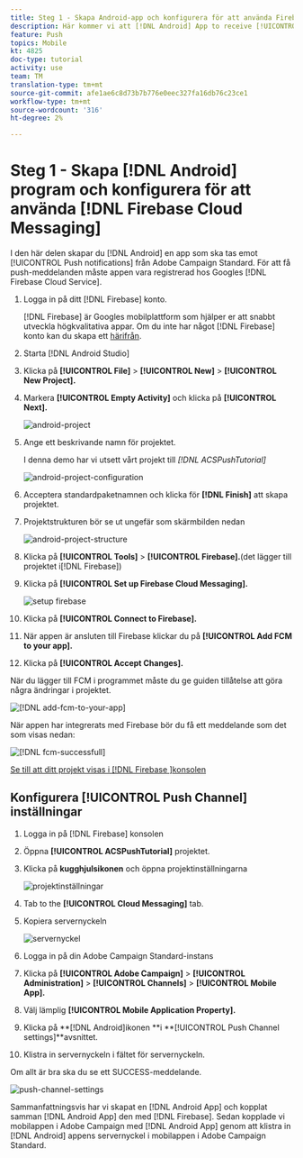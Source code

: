 ```yaml
---
title: Steg 1 - Skapa Android-app och konfigurera för att använda Firebase Cloud Messaging
description: Här kommer vi att [!DNL Android] App to receive [!UICONTROL Push notifications] komma från Adobe Campaign Standard. För att få push-meddelanden måste appen vara registrerad hos Googles [!DNL Firebase Cloud Service].
feature: Push
topics: Mobile
kt: 4825
doc-type: tutorial
activity: use
team: TM
translation-type: tm+mt
source-git-commit: afe1ae6c8d73b7b776e0eec327fa16db76c23ce1
workflow-type: tm+mt
source-wordcount: '316'
ht-degree: 2%

---
```



# Steg 1 - Skapa [!DNL Android] program och konfigurera för att använda [!DNL Firebase Cloud Messaging]

I den här delen skapar du [!DNL Android] en app som ska tas emot [!UICONTROL Push notifications] från Adobe Campaign Standard. För att få push-meddelanden måste appen vara registrerad hos Googles [!DNL Firebase Cloud Service].

1. Logga in på ditt [!DNL Firebase] konto.

   [!DNL Firebase] är Googles mobilplattform som hjälper er att snabbt utveckla högkvalitativa appar. Om du inte har något [!DNL Firebase] konto kan du skapa ett [härifrån](https://firebase.google.com).

2. Starta [!DNL Android Studio]
3. Klicka på **[!UICONTROL File]** > **[!UICONTROL New]** > **[!UICONTROL New Project].**
4. Markera **[!UICONTROL Empty Activity]** och klicka på **[!UICONTROL Next].**

   ![android-project](assets/android-project.PNG)

5. Ange ett beskrivande namn för projektet.

   I denna demo har vi utsett vårt projekt till *[!DNL ACSPushTutorial]*

   ![android-project-configuration](assets/android-project-configuration.PNG)

6. Acceptera standardpaketnamnen och klicka för **[!DNL Finish]** att skapa projektet.
7. Projektstrukturen bör se ut ungefär som skärmbilden nedan

   ![android-project-structure](assets/android-project-structure.PNG)

8. Klicka på **[!UICONTROL Tools]** > **[!UICONTROL Firebase].**(det lägger till projektet i[!DNL Firebase])
9. Klicka på **[!UICONTROL Set up Firebase Cloud Messaging].**

   ![setup firebase](assets/android-project-firebase-messaging.PNG)

10. Klicka på **[!UICONTROL Connect to Firebase].**
11. När appen är ansluten till Firebase klickar du på **[!UICONTROL Add FCM to your app].**
12. Klicka på **[!UICONTROL Accept Changes].**

   När du lägger till FCM i programmet måste du ge guiden tillåtelse att göra några ändringar i projektet.

   ![[!DNL add-fcm-to-your-app]](assets/firebase-add-fcm-to-app.PNG)

När appen har integrerats med Firebase bör du få ett meddelande som det som visas nedan:

![[!DNL fcm-successfull]](assets/android-firebase-success.PNG)

[Se till att ditt projekt visas i [!DNL Firebase ]konsolen](https://console.firebase.google.com/)

## Konfigurera [!UICONTROL Push Channel] inställningar

1. Logga in på [!DNL Firebase] konsolen
2. Öppna **[!UICONTROL ACSPushTutorial]** projektet.
3. Klicka på **kugghjulsikonen** och öppna projektinställningarna

   ![projektinställningar](assets/firebase-project-settings.PNG)

4. Tab to the **[!UICONTROL Cloud Messaging]** tab.
5. Kopiera servernyckeln

   ![servernyckel](assets/firebase-server-key.PNG)

6. Logga in på din Adobe Campaign Standard-instans
7. Klicka på **[!UICONTROL Adobe Campaign]** > **[!UICONTROL Administration]** > **[!UICONTROL Channels]** > **[!UICONTROL Mobile App].**
8. Välj lämplig **[!UICONTROL Mobile Application Property].**
9. Klicka på **[!DNL Android]ikonen **i **[!UICONTROL Push Channel settings]**avsnittet.
10. Klistra in servernyckeln i fältet för servernyckeln.

Om allt är bra ska du se ett SUCCESS-meddelande.

![push-channel-settings](assets/push-channel-settings.PNG)

Sammanfattningsvis har vi skapat en [!DNL Android App] och kopplat samman [!DNL Android App] den med [!DNL Firebase]. Sedan kopplade vi mobilappen i Adobe Campaign med [!DNL Android App] genom att klistra in [!DNL Android] appens servernyckel i mobilappen i Adobe Campaign Standard.

